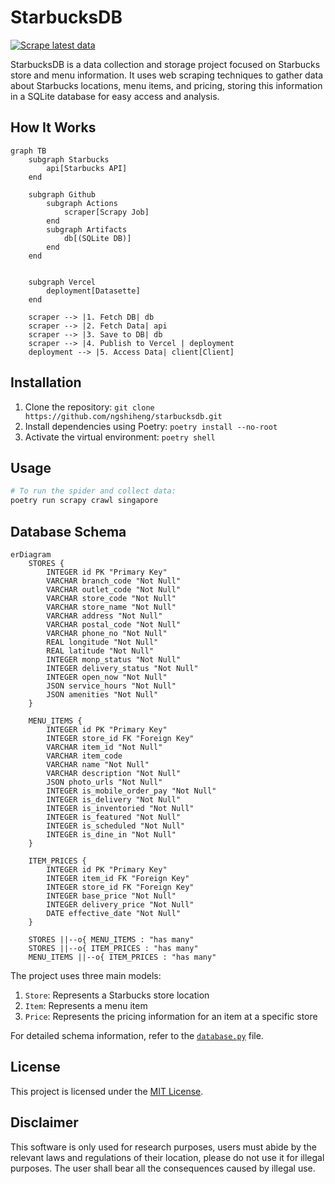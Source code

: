 # StarbucksDB

[![Scrape latest data](https://github.com/ngshiheng/starbucksdb/actions/workflows/scrape.yml/badge.svg)](https://github.com/ngshiheng/starbucksdb/actions/workflows/scrape.yml)

StarbucksDB is a data collection and storage project focused on Starbucks store and menu information. It uses web scraping techniques to gather data about Starbucks locations, menu items, and pricing, storing this information in a SQLite database for easy access and analysis.

## How It Works

```mermaid
graph TB
    subgraph Starbucks
        api[Starbucks API]
    end

    subgraph Github
        subgraph Actions
            scraper[Scrapy Job]
        end
        subgraph Artifacts
            db[(SQLite DB)]
        end
    end


    subgraph Vercel
        deployment[Datasette]
    end

    scraper --> |1. Fetch DB| db
    scraper --> |2. Fetch Data| api
    scraper --> |3. Save to DB| db
    scraper --> |4. Publish to Vercel | deployment
    deployment --> |5. Access Data| client[Client]
```

## Installation

1. Clone the repository: `git clone https://github.com/ngshiheng/starbucksdb.git`
2. Install dependencies using Poetry: `poetry install --no-root`
3. Activate the virtual environment: `poetry shell`

## Usage

```sh
# To run the spider and collect data:
poetry run scrapy crawl singapore
```

## Database Schema

```mermaid
erDiagram
    STORES {
        INTEGER id PK "Primary Key"
        VARCHAR branch_code "Not Null"
        VARCHAR outlet_code "Not Null"
        VARCHAR store_code "Not Null"
        VARCHAR store_name "Not Null"
        VARCHAR address "Not Null"
        VARCHAR postal_code "Not Null"
        VARCHAR phone_no "Not Null"
        REAL longitude "Not Null"
        REAL latitude "Not Null"
        INTEGER monp_status "Not Null"
        INTEGER delivery_status "Not Null"
        INTEGER open_now "Not Null"
        JSON service_hours "Not Null"
        JSON amenities "Not Null"
    }

    MENU_ITEMS {
        INTEGER id PK "Primary Key"
        INTEGER store_id FK "Foreign Key"
        VARCHAR item_id "Not Null"
        VARCHAR item_code
        VARCHAR name "Not Null"
        VARCHAR description "Not Null"
        JSON photo_urls "Not Null"
        INTEGER is_mobile_order_pay "Not Null"
        INTEGER is_delivery "Not Null"
        INTEGER is_inventoried "Not Null"
        INTEGER is_featured "Not Null"
        INTEGER is_scheduled "Not Null"
        INTEGER is_dine_in "Not Null"
    }

    ITEM_PRICES {
        INTEGER id PK "Primary Key"
        INTEGER item_id FK "Foreign Key"
        INTEGER store_id FK "Foreign Key"
        INTEGER base_price "Not Null"
        INTEGER delivery_price "Not Null"
        DATE effective_date "Not Null"
    }

    STORES ||--o{ MENU_ITEMS : "has many"
    STORES ||--o{ ITEM_PRICES : "has many"
    MENU_ITEMS ||--o{ ITEM_PRICES : "has many"

```

The project uses three main models:

1. `Store`: Represents a Starbucks store location
2. `Item`: Represents a menu item
3. `Price`: Represents the pricing information for an item at a specific store

For detailed schema information, refer to the [`database.py`](./starbucksdb/models/database.py) file.

## License

This project is licensed under the [MIT License](./LICENSE).

## Disclaimer

This software is only used for research purposes, users must abide by the relevant laws and regulations of their location, please do not use it for illegal purposes. The user shall bear all the consequences caused by illegal use.
